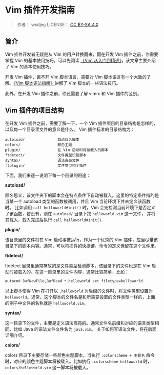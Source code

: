 # Vim 插件开发指南
> 作者： wsdjeg LICENSE： [CC BY-SA 4.0](https://creativecommons.org/licenses/by-sa/4.0).

## 简介

Vim 插件开发者无疑是从 Vim 的用户转换而来，而在开发 Vim 插件之前，你需要掌握 Vim 的基本使用技巧，可以先阅读 [《Vim 从入门到精通》](https://github.com/wsdjeg/vim-galore-zh_cn)，该文章主要介绍了 Vim 的基本使用技巧。

开发 Vim 插件，离不开 Vim 脚本语言，需要对 Vim 脚本语言有一个大致的了解。[《Vim 脚本语法指南》](https://github.com/lymslive/vimllearn)讲解了 Vim 脚本的一些语法技巧。

此外，在开发 Vim 插件之前，你还需要了解 vimrc 和 Vim 插件的区别。

## Vim 插件的项目结构

在开发 Vim 插件之前，需要了解一下，一个 Vim 插件项目的目录结构是怎样的，以及每一个目录里文件的意义是什么。 Vim 插件标准的目录结构为：

```text
autoload/               自动载入脚本
colors/                 颜色主题
plugin/                 在 Vim 启动时将被载入的脚本
ftdetect/               文件类型识别脚本
syntax/                 语法高亮文件
ftplugin/               文件类型相关插件
```

下面，我们来逐一说明下每一个目录的用途：

**autoload/** 

顾名思义，该文件夹下的脚本会在特点条件下自动被载入。这里的特定条件指的是当某一个 autoload 类型的函数被调用，并且 Vim 当前环境下并未定义该函数时。
比如调用 `call helloworld#init()` 时，Vim 会先检测当前环境下是否定义了该函数，若没有，则在 `autoload/` 目录下找 `helloworld.vim` 这一文件，
并将其载入，载入完成后执行 `call helloworld#init()`.

**plugin/**

该目录里的文件将在 Vim 启动事被运行，作为一个优秀的 Vim 插件，应当尽量该目录下的脚本内容。通常，可以将插件的快捷键、命令的定义保留在这个文件里。

**ftdetect/**

ftdetect 目录里通常存放的是文件类型检测脚本，该目录下的文件也是在 Vim 启动时被载入的。在这一目录里的文件内容，通常比较简单，比如：

```vim
autocmd BufNewFile,BufRead *.helloworld set filetype=helloworld
```

以上脚本使得 Vim 在打开以 `.helloworld` 为后缀的文件时，将文件类型设置为 `helloworld`。通常，这个脚本的文件名是和所需要设置的文件类型一样的，上面的例子中文件的名称就是 `helloworld.vim`。

**syntax/**

这一目录下的文件，主要是定义语法高亮的。通常文件名前缀和对应的语言类型相同，比如 Java 的语法文件文件名为 `java.vim`。 关于如何写语法文件，将在后面详细介绍。

**colors/**

colors 目录下主要存储一些颜色主题脚本，当执行 `:colorscheme + 主题名` 命令时，对应的颜色主题脚本将被载入。比如执行 `:colorscheme helloworld` 时，`colors/helloworld.vim` 这一脚本将被载入。



